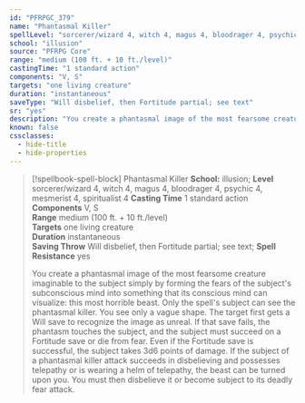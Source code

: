 ```yaml
---
id: "PFRPGC_379"
name: "Phantasmal Killer"
spellLevel: "sorcerer/wizard 4, witch 4, magus 4, bloodrager 4, psychic 4, mesmerist 4, spiritualist 4"
school: "illusion"
source: "PFRPG Core"
range: "medium (100 ft. + 10 ft./level)"
castingTime: "1 standard action"
components: "V, S"
targets: "one living creature"
duration: "instantaneous"
saveType: "Will disbelief, then Fortitude partial; see text"
sr: "yes"
description: "You create a phantasmal image of the most fearsome creature imaginable to the subject simply by forming the fears of the subject's subconscious mind into something that its conscious mind can visualize: this most horrible beast. Only the spell's subject can see the phantasmal killer. You see only a vague shape. The target first gets a Will save to recognize the image as unreal. If that save fails, the phantasm touches the subject, and the subject must succeed on a Fortitude save or die from fear.  Even if the Fortitude save is successful, the subject takes 3d6 points of damage.  If the subject of a phantasmal killer attack succeeds in disbelieving and possesses telepathy or is wearing a helm of telepathy, the beast can be turned upon you. You must then disbelieve it or become subject to its deadly fear attack."
known: false
cssclasses:
  - hide-title
  - hide-properties
---
```


> [!spellbook-spell-block] Phantasmal Killer
> **School:** illusion; **Level** sorcerer/wizard 4, witch 4, magus 4, bloodrager 4, psychic 4, mesmerist 4, spiritualist 4
> **Casting Time** 1 standard action  
> **Components** V, S  
> **Range** medium (100 ft. + 10 ft./level)  
> **Targets** one living creature  
> **Duration** instantaneous  
> **Saving Throw** Will disbelief, then Fortitude partial; see text; **Spell Resistance** yes
> 
> You create a phantasmal image of the most fearsome creature imaginable to the subject simply by forming the fears of the subject's subconscious mind into something that its conscious mind can visualize: this most horrible beast. Only the spell's subject can see the phantasmal killer. You see only a vague shape. The target first gets a Will save to recognize the image as unreal. If that save fails, the phantasm touches the subject, and the subject must succeed on a Fortitude save or die from fear.  Even if the Fortitude save is successful, the subject takes 3d6 points of damage.  If the subject of a phantasmal killer attack succeeds in disbelieving and possesses telepathy or is wearing a helm of telepathy, the beast can be turned upon you. You must then disbelieve it or become subject to its deadly fear attack.